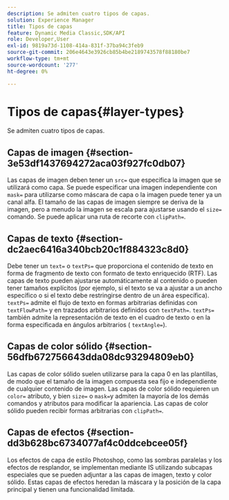 ```yaml
---
description: Se admiten cuatro tipos de capas.
solution: Experience Manager
title: Tipos de capas
feature: Dynamic Media Classic,SDK/API
role: Developer,User
exl-id: 9819a73d-1108-414a-831f-37ba94c3feb9
source-git-commit: 206e4643e3926cb85b4be2189743578f88180be7
workflow-type: tm+mt
source-wordcount: '277'
ht-degree: 0%

---
```


# Tipos de capas{#layer-types}

Se admiten cuatro tipos de capas.

## Capas de imagen {#section-3e53df1437694272aca03f927fc0db07}

Las capas de imagen deben tener un `src=` que especifica la imagen que se utilizará como capa. Se puede especificar una imagen independiente con `mask=` para utilizarse como máscara de capa o la imagen puede tener ya un canal alfa. El tamaño de las capas de imagen siempre se deriva de la imagen, pero a menudo la imagen se escala para ajustarse usando el `size=` comando. Se puede aplicar una ruta de recorte con `clipPath=`.

## Capas de texto {#section-dc2aec6416a340bcb20c1f884323c8d0}

Debe tener un `text=` o `textPs=` que proporciona el contenido de texto en forma de fragmento de texto con formato de texto enriquecido (RTF). Las capas de texto pueden ajustarse automáticamente al contenido o pueden tener tamaños explícitos (por ejemplo, si el texto se va a ajustar a un ancho específico o si el texto debe restringirse dentro de un área específica). `textPs=` admite el flujo de texto en formas arbitrarias definidas con `textFlowPath=` y en trazados arbitrarios definidos con `textPath=`. `textPs=` también admite la representación de texto en el cuadro de texto o en la forma especificada en ángulos arbitrarios ( `textAngle=`).

## Capas de color sólido {#section-56dfb672756643dda08dc93294809eb0}

Las capas de color sólido suelen utilizarse para la capa 0 en las plantillas, de modo que el tamaño de la imagen compuesta sea fijo e independiente de cualquier contenido de imagen. Las capas de color sólido requieren un `color=` atributo, y bien `size=` o `mask=`y admiten la mayoría de los demás comandos y atributos para modificar la apariencia. Las capas de color sólido pueden recibir formas arbitrarias con `clipPath=`.

## Capas de efectos {#section-dd3b628bc6734077af4c0ddcebcee05f}

Los efectos de capa de estilo Photoshop, como las sombras paralelas y los efectos de resplandor, se implementan mediante IS utilizando subcapas especiales que se pueden adjuntar a las capas de imagen, texto y color sólido. Estas capas de efectos heredan la máscara y la posición de la capa principal y tienen una funcionalidad limitada.
